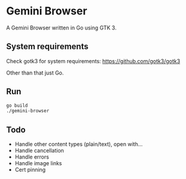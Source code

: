 # Gemini Browser

A Gemini Browser written in Go using GTK 3.

## System requirements

Check  gotk3 for system requirements:
https://github.com/gotk3/gotk3

Other than that just Go.

## Run

```bash
go build
./gemini-browser
```

## Todo

- Handle other content types (plain/text), open with...
- Handle cancellation
- Handle errors
- Handle image links 
- Cert pinning
